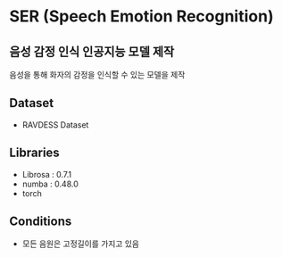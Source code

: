 # SER (Speech Emotion Recognition)

## 음성 감정 인식 인공지능 모델 제작
음성을 통해 화자의 감정을 인식할 수 있는 모델을 제작

## Dataset
- RAVDESS Dataset

## Libraries
- Librosa : 0.7.1
- numba : 0.48.0
- torch

## Conditions
- 모든 음원은 고정길이를 가지고 있음
